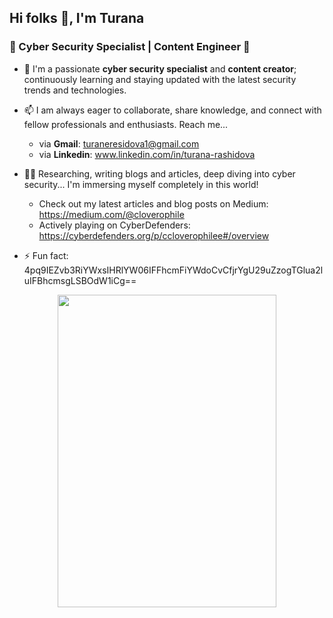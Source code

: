 ## Hi folks 👋, I'm Turana
### 💫 Cyber Security Specialist | Content Engineer 💫

<!--
**aCloverophile/aCloverophile** is a ✨ _special_ ✨ repository because its `README.md` (this file) appears on your GitHub profile.

Here are some ideas to get you started:
- 🔭 I’m currently working on ...
- 🌱 I’m currently learning ...
- 👯 I’m looking to collaborate on ...
- 🤔 I’m looking for help with ...
- 💬 Ask me about ...
- 📫 How to reach me: ...
- 😄 Pronouns: ...
- ⚡ Fun fact: ...
-->

- 🔭 I'm a passionate **cyber security specialist** and **content creator**; continuously learning and staying updated with the latest security trends and technologies.

- 📫 I am always eager to collaborate, share knowledge, and connect with fellow professionals and enthusiasts. Reach me...
   - via **Gmail**: turaneresidova1@gmail.com
   - via **Linkedin**: www.linkedin.com/in/turana-rashidova

- ✍🏻 Researching, writing blogs and articles, deep diving into cyber security... I'm immersing myself completely in this world!
     - Check out my latest articles and blog posts on Medium: https://medium.com/@cloverophile
     - Actively playing on CyberDefenders: https://cyberdefenders.org/p/ccloverophilee#/overview

- ⚡ Fun fact: 4pq9IEZvb3RiYWxsIHRlYW06IFFhcmFiYWdoCvCfjrYgU29uZzogTGlua2luIFBhcmsgLSBOdW1iCg==

<p align="center">
  <img width="350" height="500" src="https://github.com/aCloverophile/aCloverophile/assets/122263705/fe9149cb-dab4-4a19-9182-45199d12d1db">
</p>
